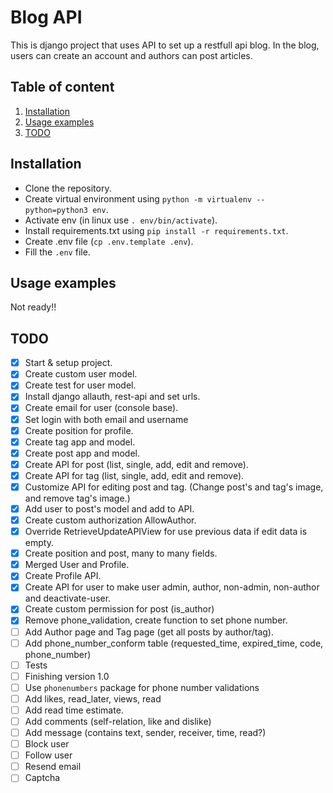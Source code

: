 # Blog API

This is django project that uses API to set up a restfull api blog. In the blog, users can create an account and authors
can post articles.

## Table of content

1. [Installation](#installation)
2. [Usage examples](#usage-examples)
3. [TODO](#todo)

<a name="installation"></a>
## Installation

- Clone the repository.
- Create virtual environment using `python -m virtualenv --python=python3 env`.
- Activate env (in linux use `. env/bin/activate`).
- Install requirements.txt using `pip install -r requirements.txt`.
- Create .env file (`cp .env.template .env`).
- Fill the `.env` file.

<a name="usage-examples"></a>
## Usage examples
Not ready!!

<a name="todo"></a>
## TODO
- [X] Start & setup project.
- [X] Create custom user model.
- [X] Create test for user model.
- [X] Install django allauth, rest-api and set urls.
- [X] Create email for user (console base).
- [X] Set login with both email and username
- [X] Create position for profile.
- [X] Create tag app and model.
- [X] Create post app and model.
- [X] Create API for post (list, single, add, edit and remove).
- [X] Create API for tag (list, single, add, edit and remove).
- [X] Customize API for editing post and tag. (Change post's and tag's image, and remove tag's image.) 
- [X] Add user to post's model and add to API.
- [X] Create custom authorization AllowAuthor.
- [X] Override RetrieveUpdateAPIView for use previous data if edit data is empty.
- [X] Create position and post, many to many fields.
- [X] Merged User and Profile.
- [X] Create Profile API.
- [X] Create API for user to make user admin, author, non-admin, non-author and deactivate-user.
- [X] Create custom permission for post (is_author)
- [X] Remove phone_validation, create function to set phone number.
- [ ] Add Author page and Tag page (get all posts by author/tag).
- [ ] Add phone_number_conform table (requested_time, expired_time, code, phone_number) 
- [ ] Tests
- [ ] Finishing version 1.0
- [ ] Use `phonenumbers` package for phone number validations
- [ ] Add likes, read_later, views, read
- [ ] Add read time estimate.
- [ ] Add comments (self-relation, like and dislike)
- [ ] Add message (contains text, sender, receiver, time, read?)
- [ ] Block user  
- [ ] Follow user
- [ ] Resend email
- [ ] Captcha